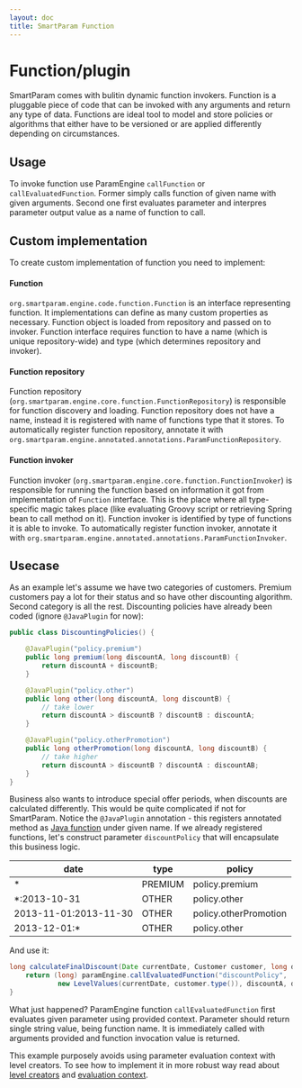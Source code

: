 ```yaml
---
layout: doc
title: SmartParam Function
---
```


# Function/plugin

SmartParam comes with bulitin dynamic function invokers. Function is a pluggable piece of code that can be invoked
with any arguments and return any type of data. Functions are ideal tool to model and store policies or algorithms
that either have to be versioned or are applied differently depending on circumstances.

## Usage

To invoke function use ParamEngine `callFunction` or `callEvaluatedFunction`. Former simply calls function of given name
with given arguments. Second one first evaluates parameter and interpres parameter output value as a name of
function to call.

## Custom implementation

To create custom implementation of function you need to implement:

#### Function

`org.smartparam.engine.code.function.Function` is an interface representing function. It implementations can define as
many custom properties as necessary. Function object is loaded from repository and passed on to invoker. Function interface
requires function to have a name (which is unique repository-wide) and type (which determines repository and invoker).

#### Function repository

Function repository (`org.smartparam.engine.core.function.FunctionRepository`) is responsible for function discovery
and loading. Function repository does not have a name, instead it is registered with name of functions type that it stores.
To automatically register function repository, annotate it with `org.smartparam.engine.annotated.annotations.ParamFunctionRepository`.

#### Function invoker

Function invoker (`org.smartparam.engine.core.function.FunctionInvoker`) is responsible for running the function based
on information it got from implementation of `Function` interface. This is the place where all type-specific magic takes
place (like evaluating Groovy script or retrieving Spring bean to call method on it). Function invoker is identified
by type of functions it is able to invoke. To automatically register function invoker, annotate it with
`org.smartparam.engine.annotated.annotations.ParamFunctionInvoker`.

## Usecase

As an example let's assume we have two categories of customers. Premium customers pay a lot for their status and so
have other discounting algorithm. Second category is all the rest.  Discounting policies have already been
coded (ignore `@JavaPlugin` for now):

```java
public class DiscountingPolicies() {

    @JavaPlugin("policy.premium")
    public long premium(long discountA, long discountB) {
        return discountA + discountB;
    }

    @JavaPlugin("policy.other")
    public long other(long discountA, long discountB) {
        // take lower
        return discountA > discountB ? discountB : discountA;
    }

    @JavaPlugin("policy.otherPromotion")
    public long otherPromotion(long discountA, long discountB) {
        // take higher
        return discountA > discountB ? discountA : discountAB;
    }
}
```

Business also wants to introduce special offer periods, when discounts are calculated differently.
This would be quite complicated if not for SmartParam. Notice the `@JavaPlugin` annotation - this registers annotated method
as [Java function](/doc/function-java.html) under given name. If we already registered functions, let's construct parameter `discountPolicy` that
will encapsulate this business logic.

| date                  | type    | policy                |
|-----------------------|---------|-----------------------|
| *                     | PREMIUM | policy.premium        |
| *:2013-10-31          | OTHER   | policy.other          |
| 2013-11-01:2013-11-30 | OTHER   | policy.otherPromotion |
| 2013-12-01:*          | OTHER   | policy.other          |

And use it:

```java
long calculateFinalDiscount(Date currentDate, Customer customer, long discountA, long discountB) {
    return (long) paramEngine.callEvaluatedFunction("discountPolicy",
            new LevelValues(currentDate, customer.type()), discountA, discountB);
}

```

What just happened? ParamEngine function `callEvaluatedFunction` first evaluates given parameter using provided context.
Parameter should return single string value, being function name. It is immediately called with arguments provided and
function invocation value is returned.

This example purposely avoids using parameter evaluation context with level creators. To see how to implement it in
more robust way read about [level creators](/doc/level-creator.html) and [evaluation context](/doc/param-context.html).
